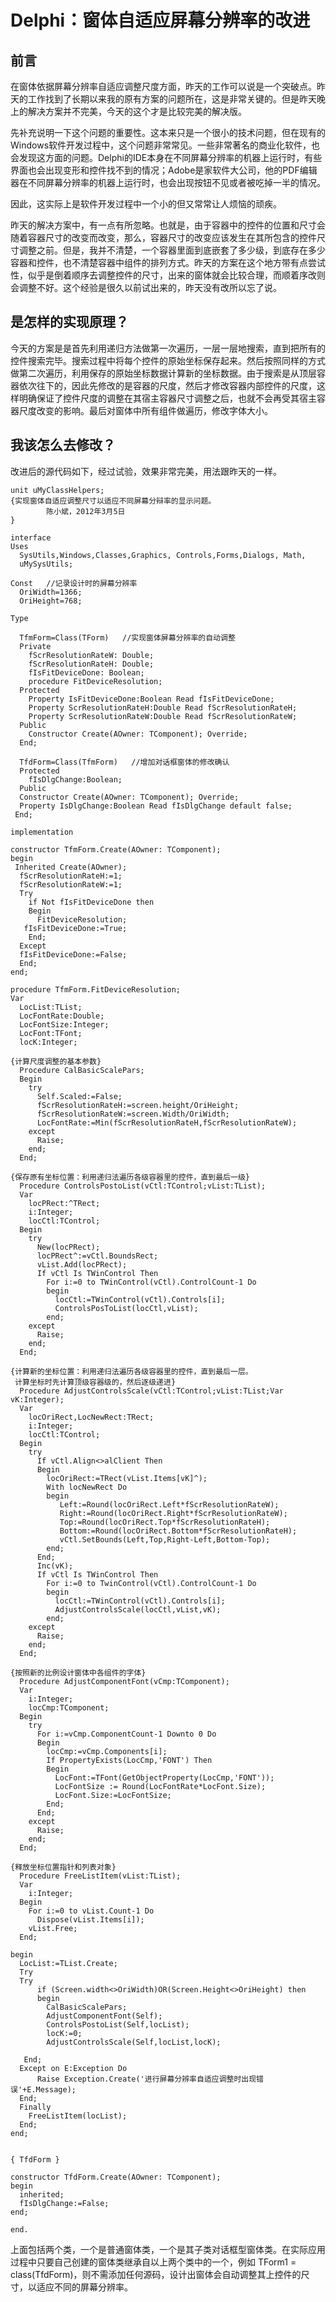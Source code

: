 Delphi：窗体自适应屏幕分辨率的改进
===============================

前言
----

在窗体依据屏幕分辨率自适应调整尺度方面，昨天的工作可以说是一个突破点。昨天的工作找到了长期以来我的原有方案的问题所在，这是非常关键的。但是昨天晚上的解决方案并不完美，今天的这个才是比较完美的解决版。

先补充说明一下这个问题的重要性。这本来只是一个很小的技术问题，但在现有的Windows软件开发过程中，这个问题非常常见。一些非常著名的商业化软件，也会发现这方面的问题。Delphi的IDE本身在不同屏幕分辨率的机器上运行时，有些界面也会出现变形和控件找不到的情况；Adobe是家软件大公司，他的PDF编辑器在不同屏幕分辨率的机器上运行时，也会出现按钮不见或者被吃掉一半的情况。

因此，这实际上是软件开发过程中一个小的但又常常让人烦恼的顽疾。

昨天的解决方案中，有一点有所忽略。也就是，由于容器中的控件的位置和尺寸会随着容器尺寸的改变而改变，那么，容器尺寸的改变应该发生在其所包含的控件尺寸调整之前。但是，我并不清楚，一个容器里面到底嵌套了多少级，到底存在多少容器和控件，也不清楚容器中组件的排列方式。昨天的方案在这个地方带有点尝试性，似乎是倒着顺序去调整控件的尺寸，出来的窗体就会比较合理，而顺着序改则会调整不好。这个经验是很久以前试出来的，昨天没有改所以忘了说。

是怎样的实现原理？
----

今天的方案是是首先利用递归方法做第一次遍历，一层一层地搜索，直到把所有的控件搜索完毕。搜索过程中将每个控件的原始坐标保存起来。然后按照同样的方式做第二次遍历，利用保存的原始坐标数据计算新的坐标数据。由于搜索是从顶层容器依次往下的，因此先修改的是容器的尺度，然后才修改容器内部控件的尺度，这样明确保证了控件尺度的调整在其宿主容器尺寸调整之后，也就不会再受其宿主容器尺度改变的影响。最后对窗体中所有组件做遍历，修改字体大小。

我该怎么去修改？
-------------

改进后的源代码如下，经过试验，效果非常完美，用法跟昨天的一样。


    unit uMyClassHelpers;
    {实现窗体自适应调整尺寸以适应不同屏幕分辩率的显示问题。
            陈小斌，2012年3月5日
    }

    interface
    Uses
      SysUtils,Windows,Classes,Graphics, Controls,Forms,Dialogs, Math,
      uMySysUtils;

    Const   //记录设计时的屏幕分辨率
      OriWidth=1366;
      OriHeight=768;

    Type

      TfmForm=Class(TForm)   //实现窗体屏幕分辨率的自动调整
      Private
        fScrResolutionRateW: Double;
        fScrResolutionRateH: Double;
        fIsFitDeviceDone: Boolean;
        procedure FitDeviceResolution;
      Protected
        Property IsFitDeviceDone:Boolean Read fIsFitDeviceDone;
        Property ScrResolutionRateH:Double Read fScrResolutionRateH;
        Property ScrResolutionRateW:Double Read fScrResolutionRateW;
      Public
        Constructor Create(AOwner: TComponent); Override;
      End;

      TfdForm=Class(TfmForm)   //增加对话框窗体的修改确认
      Protected
        fIsDlgChange:Boolean;
      Public
      Constructor Create(AOwner: TComponent); Override;
      Property IsDlgChange:Boolean Read fIsDlgChange default false;
     End;

    implementation

    constructor TfmForm.Create(AOwner: TComponent);
    begin
     Inherited Create(AOwner);
      fScrResolutionRateH:=1;
      fScrResolutionRateW:=1;
      Try
        if Not fIsFitDeviceDone then
        Begin
          FitDeviceResolution;
       fIsFitDeviceDone:=True;
        End;
      Except
      fIsFitDeviceDone:=False;
      End;
    end;

    procedure TfmForm.FitDeviceResolution;
    Var
      LocList:TList;
      LocFontRate:Double;
      LocFontSize:Integer;
      LocFont:TFont;
      locK:Integer;

    {计算尺度调整的基本参数}
      Procedure CalBasicScalePars;
      Begin
        try
          Self.Scaled:=False;
          fScrResolutionRateH:=screen.height/OriHeight;
          fScrResolutionRateW:=screen.Width/OriWidth;
          LocFontRate:=Min(fScrResolutionRateH,fScrResolutionRateW);
        except
          Raise;
        end;
      End;

    {保存原有坐标位置：利用递归法遍历各级容器里的控件，直到最后一级}
      Procedure ControlsPostoList(vCtl:TControl;vList:TList);
      Var
        locPRect:^TRect;
        i:Integer;
        locCtl:TControl;
      Begin
        try
          New(locPRect);
          locPRect^:=vCtl.BoundsRect;
          vList.Add(locPRect);
          If vCtl Is TWinControl Then
            For i:=0 to TWinControl(vCtl).ControlCount-1 Do
            begin
              locCtl:=TWinControl(vCtl).Controls[i];
              ControlsPosToList(locCtl,vList);
            end;
        except
          Raise;
        end;
      End;

    {计算新的坐标位置：利用递归法遍历各级容器里的控件，直到最后一层。
     计算坐标时先计算顶级容器级的，然后逐级递进}
      Procedure AdjustControlsScale(vCtl:TControl;vList:TList;Var vK:Integer);
      Var
        locOriRect,LocNewRect:TRect;
        i:Integer;
        locCtl:TControl;
      Begin
        try
          If vCtl.Align<>alClient Then
          Begin
            locOriRect:=TRect(vList.Items[vK]^);
            With locNewRect Do
            begin
               Left:=Round(locOriRect.Left*fScrResolutionRateW);
               Right:=Round(locOriRect.Right*fScrResolutionRateW);
               Top:=Round(locOriRect.Top*fScrResolutionRateH);
               Bottom:=Round(locOriRect.Bottom*fScrResolutionRateH);
               vCtl.SetBounds(Left,Top,Right-Left,Bottom-Top);
            end;
          End;
          Inc(vK);
          If vCtl Is TWinControl Then
            For i:=0 to TwinControl(vCtl).ControlCount-1 Do
            begin
              locCtl:=TWinControl(vCtl).Controls[i];
              AdjustControlsScale(locCtl,vList,vK);
            end;
        except
          Raise;
        end;
      End;

    {按照新的比例设计窗体中各组件的字体}
      Procedure AdjustComponentFont(vCmp:TComponent);
      Var
        i:Integer;
        locCmp:TComponent;
      Begin
        try
          For i:=vCmp.ComponentCount-1 Downto 0 Do
          Begin
            locCmp:=vCmp.Components[i];
            If PropertyExists(LocCmp,'FONT') Then
            Begin
              LocFont:=TFont(GetObjectProperty(LocCmp,'FONT'));
              LocFontSize := Round(LocFontRate*LocFont.Size);
              LocFont.Size:=LocFontSize;
            End;
          End;
        except
          Raise;
        end;
      End;

    {释放坐标位置指针和列表对象}
      Procedure FreeListItem(vList:TList);
      Var
        i:Integer;
      Begin
        For i:=0 to vList.Count-1 Do
          Dispose(vList.Items[i]);
        vList.Free;
      End;

    begin
      LocList:=TList.Create;
      Try
      Try
          if (Screen.width<>OriWidth)OR(Screen.Height<>OriHeight) then
          begin
            CalBasicScalePars;
            AdjustComponentFont(Self);
            ControlsPostoList(Self,locList);
            locK:=0;
            AdjustControlsScale(Self,locList,locK);

       End;
      Except on E:Exception Do
          Raise Exception.Create('进行屏幕分辨率自适应调整时出现错误'+E.Message);
      End;
      Finally
        FreeListItem(locList);
      End;
    end;


    { TfdForm }

    constructor TfdForm.Create(AOwner: TComponent);
    begin
      inherited;
      fIsDlgChange:=False;
    end;

    end.

上面包括两个类，一个是普通窗体类，一个是其子类对话框型窗体类。在实际应用过程中只要自己创建的窗体类继承自以上两个类中的一个，例如 TForm1 = class(TfdForm)，则不需添加任何源码，设计出窗体会自动调整其上控件的尺寸，以适应不同的屏幕分辨率。